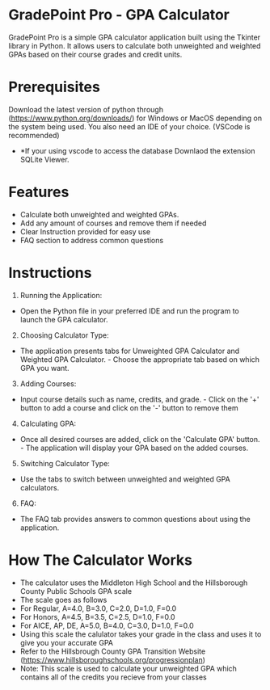 # GradePoint Pro - GPA Calculator
GradePoint Pro is a simple GPA calculator application built using the Tkinter library in Python. It allows users to calculate both unweighted and weighted GPAs based on their course grades and credit units.
# Prerequisites
Download the latest version of python through (https://www.python.org/downloads/) for Windows or MacOS depending on the system being used. You also need an IDE of your choice. (VSCode is recommended)
- *If your using vscode to access the database Downlaod the extension SQLite Viewer.
# Features
- Calculate both unweighted and weighted GPAs.
- Add any amount of courses and remove them if needed
- Clear Instruction provided for easy use
- FAQ section to address common questions
# Instructions
1. Running the Application:
- Open the Python file in your preferred IDE and run the program to launch the GPA calculator.
2. Choosing Calculator Type:
- The application presents tabs for Unweighted GPA Calculator and Weighted GPA Calculator. - Choose the appropriate tab based on which GPA you want.
3. Adding Courses:
- Input course details such as name, credits, and grade. - Click on the '+' button to add a course and click on the '-' button to remove them
4. Calculating GPA:
- Once all desired courses are added, click on the 'Calculate GPA' button. - The application will display your GPA based on the added courses.
5. Switching Calculator Type:
- Use the tabs to switch between unweighted and weighted GPA calculators.
6. FAQ:
- The FAQ tab provides answers to common questions about using the application.
# How The Calculator Works
- The calculator uses the Middleton High School and the Hillsborough County Public Schools GPA scale
- The scale goes as follows
- For Regular, A=4.0, B=3.0, C=2.0, D=1.0, F=0.0
- For Honors, A=4.5, B=3.5, C=2.5, D=1.0, F=0.0
- For AICE, AP, DE, A=5.0, B=4.0, C=3.0, D=1.0, F=0.0
- Using this scale the calulator takes your grade in the class and uses it to give you your accurate GPA
- Refer to the Hillsbrough County GPA Transition Website (https://www.hillsboroughschools.org/progressionplan)
- Note: This scale is used to calculate your unweighted GPA which contains all of the credits you recieve from your classes
